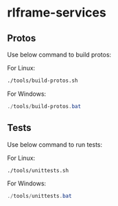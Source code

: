 # rlframe-services

## Protos

Use below command to build protos:

For Linux:

```bash
./tools/build-protos.sh
```

For Windows:

```powershell
./tools/build-protos.bat
```

## Tests

Use below command to run tests:

For Linux:

```bash
./tools/unittests.sh
```

For Windows:

```powershell
./tools/unittests.bat
```
